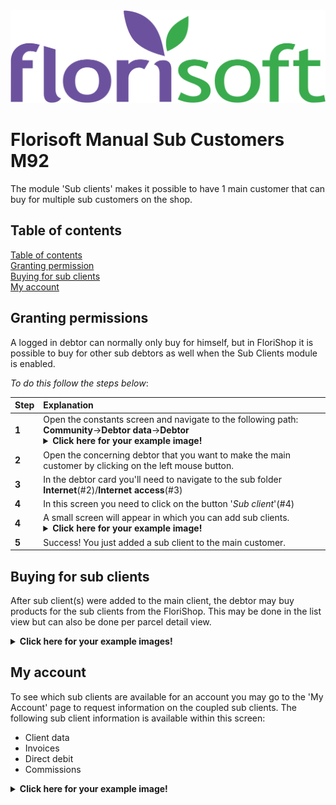 <img src="../../fslogo.png">

# Florisoft Manual Sub Customers M92

The module 'Sub clients' makes it possible to have 1 main customer that can buy for multiple sub customers on the shop.

## Table of contents

[Table of contents](#table-of-contents)  
[Granting permission](#granting-permissions)  
[Buying for sub clients](#buying-for-sub-clients)  
[My account](#my-account)   

## Granting permissions

A logged in debtor can normally only buy for himself, but in FloriShop it is possible to buy for other sub debtors as well when the Sub Clients module is enabled.

*To do this follow the steps below*:

|Step|Explanation|
|:--|:--|
|**1**|Open the constants screen and navigate to the following path:<br>**Community**→**Debtor data**→**Debtor**<details><summary><b>Click here for your example image!</b></summary><img src=".Sub Clients/media/image8.png"></details>|
|**2**|Open the concerning debtor that you want to make the main customer by clicking on the left mouse button.|
|**3**|In the debtor card you'll need to navigate to the sub folder **Internet**(#2)/**Internet access**(#3)|
|**4**|In this screen you need to click on the button '*Sub client*'(#4)|
|**4**|A small screen will appear in which you can add sub clients.<details><summary><b>Click here for your example image!</b></summary><img src=".Sub Clients/media/image9.gif"></details>|
|**5**|Success! You just added a sub client to the main customer.|

## Buying for sub clients

After sub client(s) were added to the main client, the debtor may buy products for the sub clients from the FloriShop. This may be done in the list view but can also be done per parcel detail view.

<details><summary><b>Click here for your example images!</b></summary><img src=".Sub Clients/media/image5.png"><img src=".Sub Clients/media/image6.png"> </details>

## My account

To see which sub clients are available for an account you may go to the 'My Account' page to request information on the coupled sub clients. The following sub client information is available within this screen:

* Client data
* Invoices
* Direct debit
* Commissions

<details><summary><b>Click here for your example image!</b></summary><img src=".Sub Clients/media/image7.png"></details>
